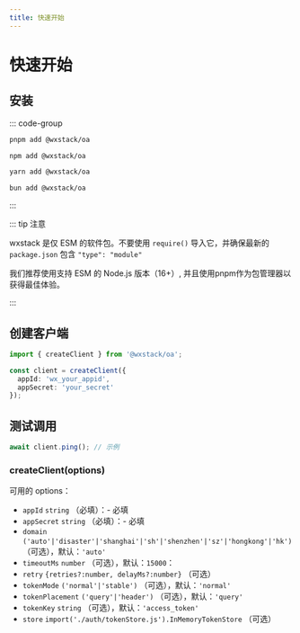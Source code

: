 ```yaml
---
title: 快速开始
---
```


# 快速开始

## 安装

::: code-group
```bash [pnpm]
pnpm add @wxstack/oa
```

```bash [npm]
npm add @wxstack/oa
```

```bash [yarn]
yarn add @wxstack/oa
```

```bash [bun]
bun add @wxstack/oa
```

:::


::: tip 注意

wxstack 是仅 ESM 的软件包。不要使用 `require()` 导入它，并确保最新的 `package.json` 包含 `"type": "module"`

我们推荐使用支持 ESM 的 Node.js 版本（16+）, 并且使用pnpm作为包管理器以获得最佳体验。

:::

## 创建客户端

```ts
import { createClient } from '@wxstack/oa';

const client = createClient({
  appId: 'wx_your_appid',
  appSecret: 'your_secret'
});
```

## 测试调用

```ts
await client.ping(); // 示例
```

### createClient(options)

可用的 options：

- `appId` `string` （必填）：- 必填
- `appSecret` `string` （必填）：- 必填
- `domain` `('auto'|'disaster'|'shanghai'|'sh'|'shenzhen'|'sz'|'hongkong'|'hk')` （可选），默认：`'auto'`
- `timeoutMs` `number` （可选），默认：`15000`：
- `retry` `{retries?:number, delayMs?:number}` （可选）
- `tokenMode` `('normal'|'stable')` （可选），默认：`'normal'`
- `tokenPlacement` `('query'|'header')` （可选），默认：`'query'`
- `tokenKey` `string` （可选），默认：`'access_token'`
- `store` `import('./auth/tokenStore.js').InMemoryTokenStore` （可选）
